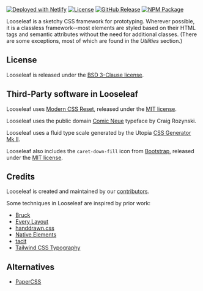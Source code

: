 [![Deployed with Netlify](https://badgen.net/badge/deployed/with%20netlify/cyan)](https://looseleaf.netlify.app) [![License](https://badgen.net/github/license/accessibility-in-action/looseleaf)](https://github.com/accessibility-in-action/looseleaf/blob/main/LICENSE.md) [![GitHub Release](https://badgen.net/github/release/accessibility-in-action/looseleaf)](https://github.com/accessibility-in-action/looseleaf/releases/latest) [![NPM Package](https://badgen.net/npm/v/@accessibility-in-action/looseleaf)](https://npmjs.com/package/@accessibility-in-action/looseleaf)

Looseleaf is a sketchy CSS framework for prototyping. Wherever possible, it is a
classless framework--most elements are styled based on their HTML tags and
semantic attributes without the need for additional classes. (There are some
exceptions, most of which are found in the _Utilities_ section.)

## License

Looseleaf is released under the [BSD 3-Clause license](https://github.com/accessibility-in-action/looseleaf/blob/main/LICENSE.md).

## Third-Party software in Looseleaf

Looseleaf uses [Modern CSS Reset](https://github.com/hankchizljaw/modern-css-reset),
released under the [MIT license](https://github.com/hankchizljaw/modern-css-reset/blob/master/LICENSE).

Looseleaf uses the public domain [Comic Neue](http://comicneue.com/) typeface by
Craig Rozynski.

Looseleaf uses a fluid type scale generated by the Utopia [CSS Generator Mk II](https://utopia.fyi/generator-mk-ii/).

Looseleaf also includes the `caret-down-fill` icon from [Bootstrap](https://icons.getbootstrap.com/icons/caret-down-fill/),
released under the [MIT license](https://github.com/twbs/icons/blob/main/LICENSE.md).

## Credits

Looseleaf is created and maintained by our [contributors](https://github.com/accessibility-in-action/looseleaf/graphs/contributors).

Some techniques in Looseleaf are inspired by prior work:

- [Bruck](https://github.com/Heydon/bruck)
- [Every Layout](https://every-layout.dev/)
- [handdrawn.css](http://fxaeberhard.github.io/handdrawn.css/)
- [Native Elements](http://native-elements.dev/)
- [tacit](https://yegor256.github.io/tacit/)
- [Tailwind CSS Typography](https://tailwindcss-typography.netlify.app/)

## Alternatives

- [PaperCSS](https://www.getpapercss.com/)
